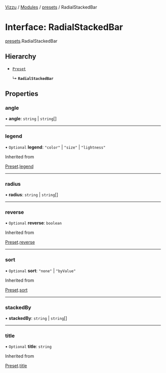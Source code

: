 [Vizzu](../README.md) / [Modules](../modules.md) /
[presets](../modules/presets.md) / RadialStackedBar

# Interface: RadialStackedBar

[presets](../modules/presets.md).RadialStackedBar

## Hierarchy

- [`Preset`](presets.Preset.md)

  ↳ **`RadialStackedBar`**

## Properties

### angle

• **angle**: `string` | `string`\[\]

______________________________________________________________________

### legend

• `Optional` **legend**: `"color"` | `"size"` | `"lightness"`

Inherited from

[Preset](presets.Preset.md).[legend](presets.Preset.md#legend)

______________________________________________________________________

### radius

• **radius**: `string` | `string`\[\]

______________________________________________________________________

### reverse

• `Optional` **reverse**: `boolean`

Inherited from

[Preset](presets.Preset.md).[reverse](presets.Preset.md#reverse)

______________________________________________________________________

### sort

• `Optional` **sort**: `"none"` | `"byValue"`

Inherited from

[Preset](presets.Preset.md).[sort](presets.Preset.md#sort)

______________________________________________________________________

### stackedBy

• **stackedBy**: `string` | `string`\[\]

______________________________________________________________________

### title

• `Optional` **title**: `string`

Inherited from

[Preset](presets.Preset.md).[title](presets.Preset.md#title)

